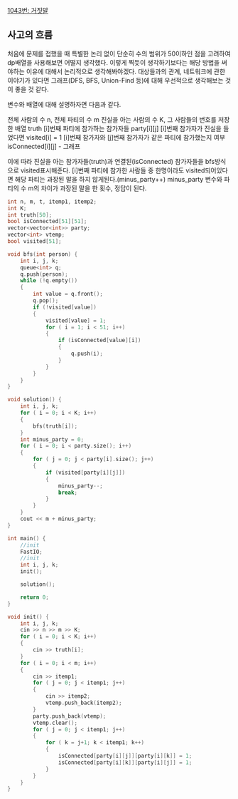[1043번: 거짓말](https://www.acmicpc.net/problem/1043)

## 사고의 흐름

처음에 문제를 접했을 때 특별한 논리 없이 단순히 수의 범위가 50이하인 점을 고려하여 dp배열을 사용해보면 어떨지 생각했다. 이렇게 찍듯이 생각하기보다는 해당 방법을 써야하는 이유에 대해서 논리적으로 생각해봐야겠다. 대상들과의 관계, 네트워크에 관한 이야기가 있다면 그래프(DFS, BFS, Union-Find 등)에 대해 우선적으로 생각해보는 것이 좋을 것 같다. 

변수와 배열에 대해 설명하자면 다음과 같다.

전체 사람의 수 n, 전체 파티의 수 m
진실을 아는 사람의 수 K, 그 사람들의 번호를 저장한 배열 truth
[i]번째 파티에 참가하는 참가자들 party[i][j]
[i]번째 참가자가 진실을 들었다면 visited[i] = 1
[i]번째 참가자와 [j]번째 참가자가 같은 파티에 참가했는지 여부 isConnected[i][j] - 그래프

이에 따라 진실을 아는 참가자들(truth)과 연결된(isConnected) 참가자들을 bfs방식으로 visited표시해준다. [i]번째 파티에 참가한 사람들 중 한명이라도 visited되어있다면 해당 파티는 과장된 말을 하지 않게된다.(minus_party++) minus_party 변수와 파티의 수 m의 차이가 과장된 말을 한 횟수, 정답이 된다.

```cpp
int n, m, t, itemp1, itemp2;
int K;
int truth[50];
bool isConnected[51][51];
vector<vector<int>> party;
vector<int> vtemp;
bool visited[51];

void bfs(int person) {
	int i, j, k;
	queue<int> q;
	q.push(person);
	while (!q.empty())
	{
		int value = q.front();
		q.pop();
		if (!visited[value])
		{
			visited[value] = 1;
			for ( i = 1; i < 51; i++)
			{
				if (isConnected[value][i])
				{
					q.push(i);
				}
			}
		}
	}
}

void solution() {
	int i, j, k;
	for ( i = 0; i < K; i++)
	{
		bfs(truth[i]);
	}
	int minus_party = 0;
	for ( i = 0; i < party.size(); i++)
	{
		for ( j = 0; j < party[i].size(); j++)
		{
			if (visited[party[i][j]])
			{
				minus_party--;
				break;
			}
		}
	}
	cout << m + minus_party;
}

int main() {
	//init
	FastIO;
	//init
	int i, j, k;
	init();

	solution();

	return 0;
}

void init() {
	int i, j, k;
	cin >> n >> m >> K;
	for ( i = 0; i < K; i++)
	{
		cin >> truth[i];
	}
	for ( i = 0; i < m; i++)
	{
		cin >> itemp1;
		for ( j = 0; j < itemp1; j++)
		{
			cin >> itemp2;
			vtemp.push_back(itemp2);
		}
		party.push_back(vtemp);
		vtemp.clear();
		for ( j = 0; j < itemp1; j++)
		{
			for ( k = j+1; k < itemp1; k++)
			{
				isConnected[party[i][j]][party[i][k]] = 1;
				isConnected[party[i][k]][party[i][j]] = 1;
			}
		}
	}
}
```
